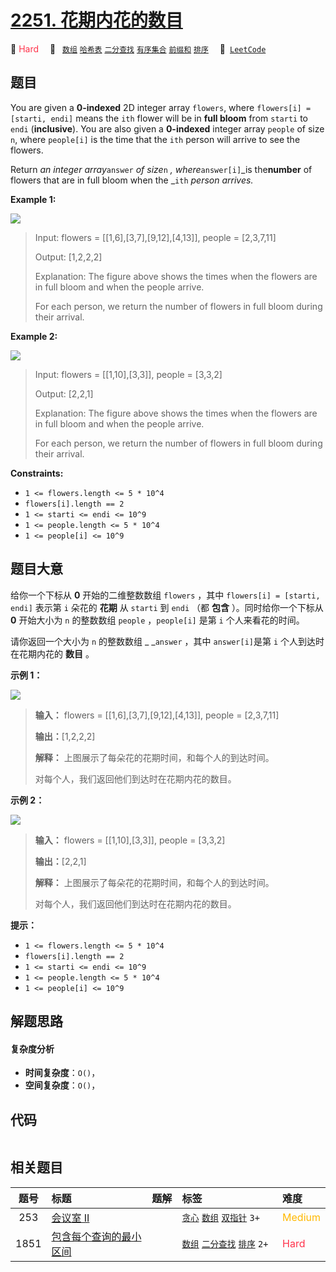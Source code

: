 # [2251. 花期内花的数目](https://leetcode.com/problems/number-of-flowers-in-full-bloom)

🔴 <font color=#ff334b>Hard</font>&emsp; 🔖&ensp; [`数组`](/leetcode-js/outline/tag/array.md) [`哈希表`](/leetcode-js/outline/tag/hash-table.md) [`二分查找`](/leetcode-js/outline/tag/binary-search.md) [`有序集合`](/leetcode-js/outline/tag/ordered-set.md) [`前缀和`](/leetcode-js/outline/tag/prefix-sum.md) [`排序`](/leetcode-js/outline/tag/sorting.md)&emsp; 🔗&ensp;[`LeetCode`](https://leetcode.com/problems/number-of-flowers-in-full-bloom)

## 题目

You are given a **0-indexed** 2D integer array `flowers`, where `flowers[i] =
[starti, endi]` means the `ith` flower will be in **full bloom** from `starti`
to `endi` (**inclusive**). You are also given a **0-indexed** integer array
`people` of size `n`, where `people[i]` is the time that the `ith` person will
arrive to see the flowers.

Return _an integer array_`answer` _of size_`n` _, where_`answer[i]`_is
the**number** of flowers that are in full bloom when the _`ith` _person
arrives._



**Example 1:**

![](https://assets.leetcode.com/uploads/2022/03/02/ex1new.jpg)

> Input: flowers = [[1,6],[3,7],[9,12],[4,13]], people = [2,3,7,11]
> 
> Output: [1,2,2,2]
> 
> Explanation: The figure above shows the times when the flowers are in full bloom and when the people arrive.
> 
> For each person, we return the number of flowers in full bloom during their arrival.

**Example 2:**

![](https://assets.leetcode.com/uploads/2022/03/02/ex2new.jpg)

> Input: flowers = [[1,10],[3,3]], people = [3,3,2]
> 
> Output: [2,2,1]
> 
> Explanation: The figure above shows the times when the flowers are in full bloom and when the people arrive.
> 
> For each person, we return the number of flowers in full bloom during their arrival.

**Constraints:**

  * `1 <= flowers.length <= 5 * 10^4`
  * `flowers[i].length == 2`
  * `1 <= starti <= endi <= 10^9`
  * `1 <= people.length <= 5 * 10^4`
  * `1 <= people[i] <= 10^9`


## 题目大意

给你一个下标从 **0**  开始的二维整数数组 `flowers` ，其中 `flowers[i] = [starti, endi]` 表示第 `i`
朵花的 **花期**  从 `starti` 到 `endi` （都 **包含** ）。同时给你一个下标从 **0**  开始大小为 `n` 的整数数组
`people` ，`people[i]` 是第 `i` 个人来看花的时间。

请你返回一个大小为 `n` 的整数数组 _ _`answer` ，其中 `answer[i]`是第 `i` 个人到达时在花期内花的 **数目**  。



**示例 1：**

![](https://assets.leetcode.com/uploads/2022/03/02/ex1new.jpg)

> 
> 
> 
> 
> 
> **输入：** flowers = [[1,6],[3,7],[9,12],[4,13]], people = [2,3,7,11]
> 
> **输出：**[1,2,2,2]
> 
> **解释：** 上图展示了每朵花的花期时间，和每个人的到达时间。
> 
> 对每个人，我们返回他们到达时在花期内花的数目。
> 
> 

**示例 2：**

![](https://assets.leetcode.com/uploads/2022/03/02/ex2new.jpg)

> 
> 
> 
> 
> 
> **输入：** flowers = [[1,10],[3,3]], people = [3,3,2]
> 
> **输出：**[2,2,1]
> 
> **解释：** 上图展示了每朵花的花期时间，和每个人的到达时间。
> 
> 对每个人，我们返回他们到达时在花期内花的数目。
> 
> 



**提示：**

  * `1 <= flowers.length <= 5 * 10^4`
  * `flowers[i].length == 2`
  * `1 <= starti <= endi <= 10^9`
  * `1 <= people.length <= 5 * 10^4`
  * `1 <= people[i] <= 10^9`


## 解题思路

#### 复杂度分析

- **时间复杂度**：`O()`，
- **空间复杂度**：`O()`，

## 代码

```javascript

```

## 相关题目

<!-- prettier-ignore -->
| 题号 | 标题 | 题解 | 标签 | 难度 |
| :------: | :------ | :------: | :------ | :------ |
| 253 | [会议室 II](https://leetcode.com/problems/meeting-rooms-ii) |  |  [`贪心`](/leetcode-js/outline/tag/greedy.md) [`数组`](/leetcode-js/outline/tag/array.md) [`双指针`](/leetcode-js/outline/tag/two-pointers.md) `3+` | <font color=#ffb800>Medium</font> |
| 1851 | [包含每个查询的最小区间](https://leetcode.com/problems/minimum-interval-to-include-each-query) |  |  [`数组`](/leetcode-js/outline/tag/array.md) [`二分查找`](/leetcode-js/outline/tag/binary-search.md) [`排序`](/leetcode-js/outline/tag/sorting.md) `2+` | <font color=#ff334b>Hard</font> |

<style>
.blue {
    background-color: #096dd9;
    padding: 0.25rem 0.5rem;
    margin: 0;
    font-size: 0.85em;
    border-radius: 3px;
    color: white;
    font-weight: 500;
}
table th:first-of-type { width: 10%; }
table th:nth-of-type(2) { width: 35%; }
table th:nth-of-type(3) { width: 10%; }
table th:nth-of-type(4) { width: 35%; }
table th:nth-of-type(5) { width: 10%; }
</style>
